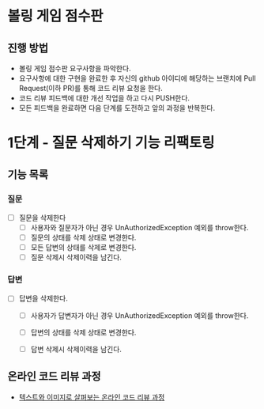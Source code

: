# 볼링 게임 점수판
## 진행 방법
* 볼링 게임 점수판 요구사항을 파악한다.
* 요구사항에 대한 구현을 완료한 후 자신의 github 아이디에 해당하는 브랜치에 Pull Request(이하 PR)를 통해 코드 리뷰 요청을 한다.
* 코드 리뷰 피드백에 대한 개선 작업을 하고 다시 PUSH한다.
* 모든 피드백을 완료하면 다음 단계를 도전하고 앞의 과정을 반복한다.

# 1단계 - 질문 삭제하기 기능 리팩토링
## 기능 목록
### 질문
- [ ] 질문을 삭제한다
    - [ ] 사용자와 질문자가 아닌 경우 UnAuthorizedException 예외를 throw한다.
    - [ ] 질문의 상태를 삭제 상태로 변경한다.
    - [ ] 모든 답변의 상태를 삭제로 변경한다.
    - [ ] 질문 삭제시 삭제이력을 남긴다.

### 답변
- [ ] 답변을 삭제한다.
    - [ ] 사용자가 답변자가 아닌 경우 UnAuthorizedException 예외를 throw한다.
    - [ ] 답변의 상태를 삭제 상태로 변경한다.
    - [ ] 답변 삭제시 삭제이력을 남긴다.


## 온라인 코드 리뷰 과정
* [텍스트와 이미지로 살펴보는 온라인 코드 리뷰 과정](https://github.com/next-step/nextstep-docs/tree/master/codereview)
